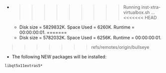 * >>>>>>>>> Running inst-xtra-virtualbox.sh ...
<<<<<<< HEAD
  * Disk size = 5829832K. Space Used = 6260K. Runtime = 00:00:00:01.
=======
  * Disk size = 5782032K. Space Used = 6256K. Runtime = 00:00:00:01.
>>>>>>> refs/remotes/origin/bullseye
  * The following NEW packages will be installed:
  ```bash
libqt5x11extras5*
  ```
